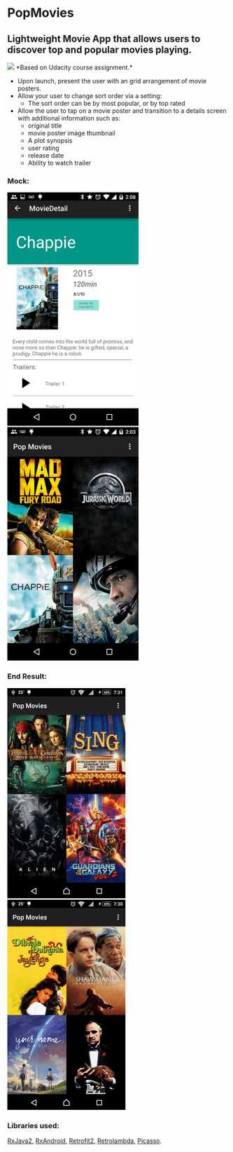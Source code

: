 # PopMovies
## Lightweight Movie App that allows users to discover top and popular movies playing.

<img src="https://travis-ci.org/IvanLepi/PopularMovies.svg?branch=master"/>
*Based on Udacity course assignment.*

- Upon launch, present the user with an grid arrangement of movie posters.
- Allow your user to change sort order via a setting:
  - The sort order can be by most popular, or by top rated
- Allow the user to tap on a movie poster and transition to a details screen with additional information such as:
  - original title
  - movie poster image thumbnail
  - A plot synopsis 
  - user rating 
  - release date
  - Ability to watch trailer


### Mock:
<img src="https://github.com/IvanLepi/PopularMovies/blob/master/screenshots/Phone_detail_with_settings_mockup.png?raw=true" width="300" height="533" /> <img src="https://github.com/IvanLepi/PopularMovies/blob/master/screenshots/Phone_main_mockup.png?raw=true" width="300" height="533"/>



### End Result:
<img src="https://github.com/IvanLepi/PopularMovies/blob/master/screenshots/details.gif?raw=true"/>  <img src="https://github.com/IvanLepi/PopularMovies/blob/master/screenshots/sort.gif?raw=true"/>

### Libraries used:
[RxJava2][1], [RxAndroid][3], [Retrofit2][2], [Retrolambda][4], [Picasso][5].


[1]: https://github.com/ReactiveX/RxJava
[2]: https://github.com/square/retrofit	
[3]: https://github.com/ReactiveX/RxAndroid
[4]: https://github.com/orfjackal/retrolambda
[5]: https://github.com/square/picasso
